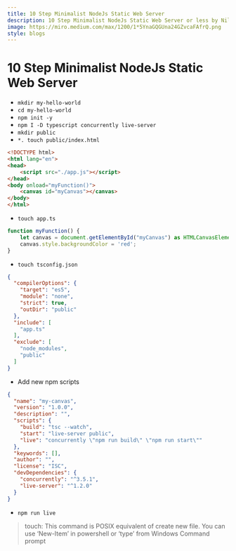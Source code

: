 ```yaml
---
title: 10 Step Minimalist NodeJs Static Web Server
description: 10 Step Minimalist NodeJs Static Web Server or less by Nilay Vishwakarma
image: https://miro.medium.com/max/1200/1*5YnaGQGUna24GZvcaFAfrQ.png
style: blogs
---
```


# 10 Step Minimalist NodeJs Static Web Server

- ```mkdir my-hello-world```
- ```cd my-hello-world```
- ```npm init -y```
- ```npm I -D typescript concurrently live-server```
- ```mkdir public```
- ```*. touch public/index.html```
```html
<!DOCTYPE html>
<html lang="en">
<head>
    <script src="./app.js"></script>
</head>
<body onload="myFunction()">
    <canvas id="myCanvas"></canvas>
</body>
</html>
```
- ```touch app.ts```
```js
function myFunction() {
    let canvas = document.getElementById("myCanvas") as HTMLCanvasElement;
    canvas.style.backgroundColor = 'red';
}
```
- ```touch tsconfig.json```
```json
{
  "compilerOptions": {
    "target": "es5",
    "module": "none",
    "strict": true,
    "outDir": "public"
  },
  "include": [
    "app.ts"
  ],
  "exclude": [
    "node_modules",
    "public"
  ]
}
```
- Add new npm scripts
```json
{
  "name": "my-canvas",
  "version": "1.0.0",
  "description": "",
  "scripts": {
    "build": "tsc --watch",
    "start": "live-server public",
    "live": "concurrently \"npm run build\" \"npm run start\""
  },
  "keywords": [],
  "author": "",
  "license": "ISC",
  "devDependencies": {
    "concurrently": "^3.5.1",
    "live-server": "^1.2.0"
  }
}
```
- ```npm run live```

> touch: This command is POSIX equivalent of create new file. You can use ‘New-Item’ in powershell or ‘type’ from Windows Command prompt